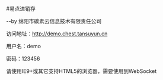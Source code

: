 #易点进销存

--by 绵阳市碳素云信息技术有限责任公司

访问地址：http://demo.chest.tansuyun.cn

用户名：demo

密码：123456

请使用IE9+或其它支持HTML5的浏览器，需要使用到WebSocket

